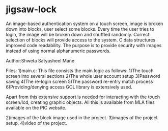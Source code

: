 # jigsaw-lock
An image-based authentication system on a touch screen, image is broken down into blocks, user select some blocks. Every time the user tries to login, the image will be broken down and shuffled randomly. Correct selection of blocks will provide access to the system. C data structures improved code readability. The purpose is to provide security with images instead of using normal alphanumeric passwords.

Author:Shweta Satyasheel Mane 

Files:
1)main.c: This file consists the main logic as follows:
            1)The touch screen into several sections
            2)The whole user account setup
            3)Password saving
            4)The re-login screen
            5)The password re-entry match process
            6)Providing/denying access
            GOL library is extensively used.
            
Apart from this extensive support is needed for interacting with the touch screen/lcd, creating graphic objects. All this is available from MLA files available on the PIC website.

2)images of the block image used in the project.
3)images of the project setup.
4)video of the project.
